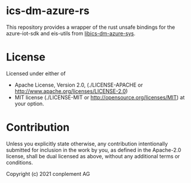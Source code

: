 # ics-dm-azure-rs

This repository provides a wrapper of the rust unsafe bindings for the azure-iot-sdk and eis-utils from [libics-dm-azure-sys](https://github.com/ICS-DeviceManagement/libics-dm-azure-sys).

# License

Licensed under either of
* Apache License, Version 2.0, (./LICENSE-APACHE or <http://www.apache.org/licenses/LICENSE-2.0>)
* MIT license (./LICENSE-MIT or <http://opensource.org/licenses/MIT>)
at your option.

# Contribution

Unless you explicitly state otherwise, any contribution intentionally
submitted for inclusion in the work by you, as defined in the Apache-2.0
license, shall be dual licensed as above, without any additional terms or
conditions.

Copyright (c) 2021 conplement AG
